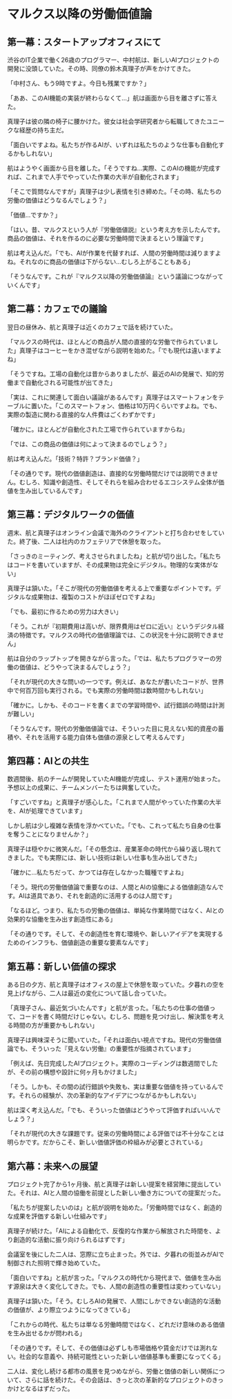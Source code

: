 # マルクス以降の労働価値論

## 第一幕：スタートアップオフィスにて

渋谷のIT企業で働く26歳のプログラマー、中村航は、新しいAIプロジェクトの開発に没頭していた。その時、同僚の鈴木真理子が声をかけてきた。

「中村さん、もう9時ですよ。今日も残業ですか？」

「ああ、このAI機能の実装が終わらなくて...」航は画面から目を離さずに答えた。

真理子は彼の隣の椅子に腰かけた。彼女は社会学研究者から転職してきたユニークな経歴の持ち主だ。

「面白いですよね。私たちが作るAIが、いずれは私たちのような仕事も自動化するかもしれない」

航はようやく画面から目を離した。「そうですね...実際、このAIの機能が完成すれば、これまで人手でやっていた作業の大半が自動化されます」

「そこで質問なんですが」真理子は少し表情を引き締めた。「その時、私たちの労働の価値はどうなるんでしょう？」

「価値...ですか？」

「はい。昔、マルクスという人が『労働価値説』という考え方を示したんです。商品の価値は、それを作るのに必要な労働時間で決まるという理論です」

航は考え込んだ。「でも、AIが作業を代替すれば、人間の労働時間は減りますよね。それなのに商品の価値は下がらない...むしろ上がることもある」

「そうなんです。これが『マルクス以降の労働価値論』という議論につながっていくんです」

## 第二幕：カフェでの議論

翌日の昼休み、航と真理子は近くのカフェで話を続けていた。

「マルクスの時代は、ほとんどの商品が人間の直接的な労働で作られていました」真理子はコーヒーをかき混ぜながら説明を始めた。「でも現代は違いますよね」

「そうですね。工場の自動化は昔からありましたが、最近のAIの発展で、知的労働まで自動化される可能性が出てきた」

「実は、これに関連して面白い議論があるんです」真理子はスマートフォンをテーブルに置いた。「このスマートフォン、価格は10万円くらいですよね。でも、実際の製造に関わる直接的な人件費はごくわずかです」

「確かに。ほとんどが自動化された工場で作られていますからね」

「では、この商品の価値は何によって決まるのでしょう？」

航は考え込んだ。「技術？特許？ブランド価値？」

「その通りです。現代の価値創造は、直接的な労働時間だけでは説明できません。むしろ、知識や創造性、そしてそれらを組み合わせるエコシステム全体が価値を生み出しているんです」

## 第三幕：デジタルワークの価値

週末、航と真理子はオンライン会議で海外のクライアントと打ち合わせをしていた。終了後、二人は社内のカフェテリアで休憩を取った。

「さっきのミーティング、考えさせられましたね」と航が切り出した。「私たちはコードを書いていますが、その成果物は完全にデジタル。物理的な実体がない」

真理子は頷いた。「そこが現代の労働価値を考える上で重要なポイントです。デジタルな成果物は、複製のコストがほぼゼロですよね」

「でも、最初に作るための労力は大きい」

「そう。これが『初期費用は高いが、限界費用はゼロに近い』というデジタル経済の特徴です。マルクスの時代の価値理論では、この状況を十分に説明できません」

航は自分のラップトップを開きながら言った。「では、私たちプログラマーの労働の価値は、どうやって決まるんでしょう？」

「それが現代の大きな問いの一つです。例えば、あなたが書いたコードが、世界中で何百万回も実行される。でも実際の労働時間は数時間かもしれない」

「確かに。しかも、そのコードを書くまでの学習時間や、試行錯誤の時間は計測が難しい」

「そうなんです。現代の労働価値論では、そういった目に見えない知的資産の蓄積や、それを活用する能力自体も価値の源泉として考えるんです」

## 第四幕：AIとの共生

数週間後、航のチームが開発していたAI機能が完成し、テスト運用が始まった。予想以上の成果に、チームメンバーたちは興奮していた。

「すごいですね」と真理子が感心した。「これまで人間がやっていた作業の大半を、AIが処理できています」

しかし航は少し複雑な表情を浮かべていた。「でも、これって私たち自身の仕事を奪うことになりませんか？」

真理子は穏やかに微笑んだ。「その懸念は、産業革命の時代から繰り返し現れてきました。でも実際には、新しい技術は新しい仕事も生み出してきた」

「確かに...私たちだって、かつては存在しなかった職種ですよね」

「そう。現代の労働価値論で重要なのは、人間とAIの協働による価値創造なんです。AIは道具であり、それを創造的に活用するのは人間です」

「なるほど。つまり、私たちの労働の価値は、単純な作業時間ではなく、AIとの効果的な協働を生み出す創造性にある」

「その通りです。そして、その創造性を育む環境や、新しいアイデアを実現するためのインフラも、価値創造の重要な要素なんです」

## 第五幕：新しい価値の探求

ある日の夕方、航と真理子はオフィスの屋上で休憩を取っていた。夕暮れの空を見上げながら、二人は最近の変化について話し合っていた。

「真理子さん、最近気づいたんです」と航が言った。「私たちの仕事の価値って、コードを書く時間だけじゃない。むしろ、問題を見つけ出し、解決策を考える時間の方が重要かもしれない」

真理子は興味深そうに聞いていた。「それは面白い視点ですね。現代の労働価値論でも、そういった『見えない労働』の重要性が指摘されています」

「例えば、先日完成したAIプロジェクト。実際のコーディングは数週間でしたが、その前の構想や設計に何ヶ月もかけました」

「そう。しかも、その間の試行錯誤や失敗も、実は重要な価値を持っているんです。それらの経験が、次の革新的なアイデアにつながるかもしれない」

航は深く考え込んだ。「でも、そういった価値はどうやって評価すればいいんでしょう？」

「それが現代の大きな課題です。従来の労働時間による評価では不十分なことは明らかです。だからこそ、新しい価値評価の枠組みが必要とされている」

## 第六幕：未来への展望

プロジェクト完了から1ヶ月後、航と真理子は新しい提案を経営陣に提出していた。それは、AIと人間の協働を前提とした新しい働き方についての提案だった。

「私たちが提案したいのは」と航が説明を始めた。「労働時間ではなく、創造的な成果を評価する新しい仕組みです」

真理子が続けた。「AIによる自動化で、反復的な作業から解放された時間を、より創造的な活動に振り向けられるはずです」

会議室を後にした二人は、窓際に立ち止まった。外では、夕暮れの街並みがAIで制御された照明で輝き始めていた。

「面白いですね」と航が言った。「マルクスの時代から現代まで、価値を生み出す源泉は大きく変化してきた。でも、人間の創造性の重要性は変わっていない」

真理子は頷いた。「そう。むしろAIの発展で、人間にしかできない創造的な活動の価値が、より際立つようになってきている」

「これからの時代、私たちは単なる労働時間ではなく、どれだけ意味のある価値を生み出せるかが問われる」

「その通りです。そして、その価値は必ずしも市場価格や賃金だけでは測れない。社会的な意義や、持続可能性といった新しい価値基準も重要になってくる」

二人は、変化し続ける都市の風景を見つめながら、労働と価値の新しい関係について、さらに話を続けた。その会話は、きっと次の革新的なプロジェクトのきっかけとなるはずだった。